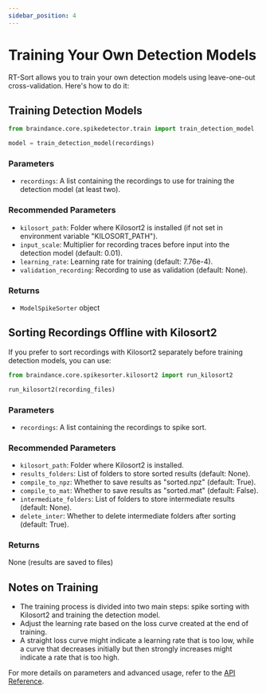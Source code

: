 ```yaml
---
sidebar_position: 4
---
```


# Training Your Own Detection Models

RT-Sort allows you to train your own detection models using leave-one-out cross-validation. Here's how to do it:

## Training Detection Models

```python
from braindance.core.spikedetector.train import train_detection_model

model = train_detection_model(recordings)
```

### Parameters

- `recordings`: A list containing the recordings to use for training the detection model (at least two).

### Recommended Parameters

- `kilosort_path`: Folder where Kilosort2 is installed (if not set in environment variable "KILOSORT_PATH").
- `input_scale`: Multiplier for recording traces before input into the detection model (default: 0.01).
- `learning_rate`: Learning rate for training (default: 7.76e-4).
- `validation_recording`: Recording to use as validation (default: None).

### Returns

- `ModelSpikeSorter` object

## Sorting Recordings Offline with Kilosort2

If you prefer to sort recordings with Kilosort2 separately before training detection models, you can use:

```python
from braindance.core.spikesorter.kilosort2 import run_kilosort2

run_kilosort2(recording_files)
```

### Parameters

- `recordings`: A list containing the recordings to spike sort.

### Recommended Parameters

- `kilosort_path`: Folder where Kilosort2 is installed.
- `results_folders`: List of folders to store sorted results (default: None).
- `compile_to_npz`: Whether to save results as "sorted.npz" (default: True).
- `compile_to_mat`: Whether to save results as "sorted.mat" (default: False).
- `intermediate_folders`: List of folders to store intermediate results (default: None).
- `delete_inter`: Whether to delete intermediate folders after sorting (default: True).

### Returns

None (results are saved to files)

## Notes on Training

- The training process is divided into two main steps: spike sorting with Kilosort2 and training the detection model.
- Adjust the learning rate based on the loss curve created at the end of training.
- A straight loss curve might indicate a learning rate that is too low, while a curve that decreases initially but then strongly increases might indicate a rate that is too high.

For more details on parameters and advanced usage, refer to the [API Reference](../api-reference).